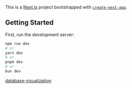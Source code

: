 This is a [Next.js](https://nextjs.org) project bootstrapped with [`create-next-app`](https://nextjs.org/docs/app/api-reference/cli/create-next-app).

## Getting Started

First, run the development server:

```bash
npm run dev
# or
yarn dev
# or
pnpm dev
# or
bun dev
```

[database-visualization](https://gh.atlasgo.cloud/explore/ea41697b?utm_source=atlasgo&utm_medium=website&utm_term=guides_orms_drizzle_visualize)
